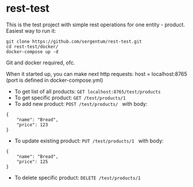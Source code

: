 # rest-test
This is the test project with simple rest operations for one entity - product.
Easiest way to run it:
```
git clone https://github.com/sergentum/rest-test.git
cd rest-test/docker/
docker-compose up -d
```
Git and docker required, ofc.

When it started up, you can make next http requests:
host = localhost:8765 (port is defined in docker-compose.yml)
- To get list of all products:
```GET localhost:8765/test/products```
- To get specific product:
```GET /test/products/1```
- To add new product:
```POST /test/products/ ```
with body: 
```
{
    "name": "Bread",
    "price": 123
}
```
- To update existing product:
```PUT /test/products/1 ```
with body: 
```
{
    "name": "Bread",
    "price": 125
}
```
- To delete specific product:
```DELETE /test/products/1```
